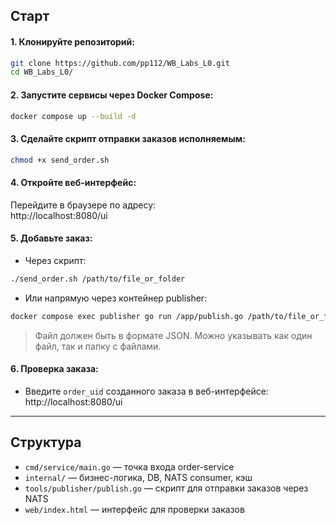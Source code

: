 ## Старт

#### 1. Клонируйте репозиторий:

```bash
git clone https://github.com/pp112/WB_Labs_L0.git
cd WB_Labs_L0/
```

#### 2. Запустите сервисы через Docker Compose:

```bash
docker compose up --build -d
```

#### 3. Сделайте скрипт отправки заказов исполняемым:

```bash
chmod +x send_order.sh
```

#### 4. Откройте веб-интерфейс:

Перейдите в браузере по адресу:  
http://localhost:8080/ui

#### 5. Добавьте заказ:

- Через скрипт:

```bash
./send_order.sh /path/to/file_or_folder
```

- Или напрямую через контейнер publisher:

```bash
docker compose exec publisher go run /app/publish.go /path/to/file_or_folder
```

> Файл должен быть в формате JSON. Можно указывать как один файл, так и папку с файлами.

#### 6. Проверка заказа:

- Введите `order_uid` созданного заказа в веб-интерфейсе:  
http://localhost:8080/ui

---

## Структура

- `cmd/service/main.go` — точка входа order-service  
- `internal/` — бизнес-логика, DB, NATS consumer, кэш  
- `tools/publisher/publish.go` — скрипт для отправки заказов через NATS  
- `web/index.html` — интерфейс для проверки заказов  
